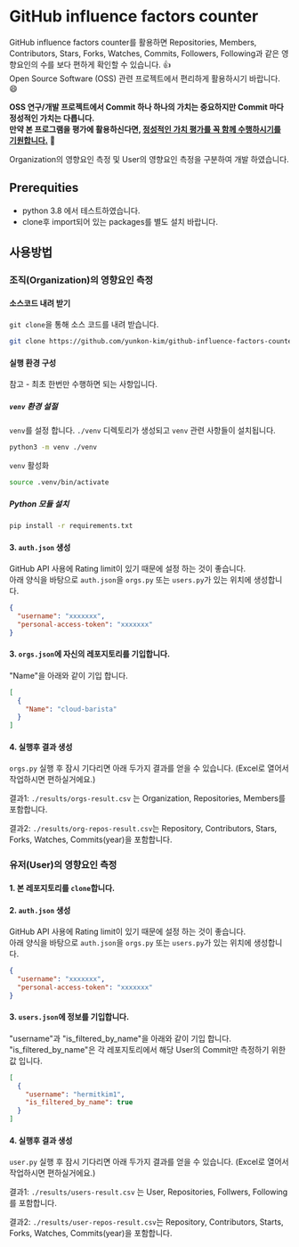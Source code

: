 # GitHub influence factors counter

GitHub influence factors counter를 활용하면 Repositories, Members, Contributors, Stars, Forks, Watches, Commits, Followers, Following과 같은 영향요인의 수를 보다 편하게 확인할 수 있습니다. :thumbsup:   
Open Source Software (OSS) 관련 프로젝트에서 편리하게 활용하시기 바랍니다. :smile:   

**OSS 연구/개발 프로젝트에서 Commit 하나 하나의 가치는 중요하지만 Commit 마다 정성적인 가치는 다릅니다.**   
**만약 본 프로그램을 평가에 활용하신다면, <ins>정성적인 가치 평가를 꼭 함께 수행하시기를 기원합니다.</ins>**  :pray:

Organization의 영향요인 측정 및 User의 영향요인 측정을 구분하여 개발 하였습니다.

## Prerequities
- python 3.8 에서 테스트하였습니다.
- clone후 import되어 있는 packages를 별도 설치 바랍니다.

## 사용방법
### 조직(Organization)의 영향요인 측정
#### 소스코드 내려 받기

`git clone`을 통해 소스 코드를 내려 받습니다.

```bash
git clone https://github.com/yunkon-kim/github-influence-factors-counter.git
```

#### 실행 환경 구성

참고 - 최초 한번만 수행하면 되는 사항입니다.

##### `venv` 환경 설절

`venv`를 설정 합니다. `./venv` 디렉토리가 생성되고 `venv` 관련 사항들이 설치됩니다.
```bash
python3 -m venv ./venv
```

`venv` 활성화
```bash
source .venv/bin/activate
```

##### Python 모듈 설치

```bash
pip install -r requirements.txt
```


#### 3. `auth.json` 생성
GitHub API 사용에 Rating limit이 있기 때문에 설정 하는 것이 좋습니다.   
아래 양식을 바탕으로 `auth.json`을 `orgs.py` 또는 `users.py`가 있는 위치에 생성합니다.   
```json
{
  "username": "xxxxxxx",
  "personal-access-token": "xxxxxxx"
}
```

#### 3. `orgs.json`에 자신의 레포지토리를 기입합니다.
"Name"을 아래와 같이 기입 합니다.
```json
[
  {
    "Name": "cloud-barista"
  }
]
```

#### 4. 실행후 결과 생성
`orgs.py` 실행 후 잠시 기다리면 아래 두가지 결과를 얻을 수 있습니다. (Excel로 열어서 작업하시면 편하실거에요.)

결과1:
`./results/orgs-result.csv` 는 Organization, Repositories, Members를 포함합니다. 

결과2:
`./results/org-repos-result.csv`는 Repository, Contributors, Stars, Forks, Watches, Commits(year)을 포함합니다. 


### 유저(User)의 영향요인 측정
#### 1. 본 레포지토리를 `clone`합니다.
#### 2. `auth.json` 생성
GitHub API 사용에 Rating limit이 있기 때문에 설정 하는 것이 좋습니다.   
아래 양식을 바탕으로 `auth.json`을 `orgs.py` 또는 `users.py`가 있는 위치에 생성합니다.   
```json
{
  "username": "xxxxxxx",
  "personal-access-token": "xxxxxxx"
}
```

#### 3. `users.json`에 정보를 기입합니다.
"username"과 "is_filtered_by_name"을 아래와 같이 기입 합니다. "is_filtered_by_name"은 각 레포지토리에서 해당 User의 Commit만 측정하기 위한 값 입니다. 
```json
[
  {
    "username": "hermitkim1",
    "is_filtered_by_name": true
  }
]
```

#### 4. 실행후 결과 생성
`user.py` 실행 후 잠시 기다리면 아래 두가지 결과를 얻을 수 있습니다. (Excel로 열어서 작업하시면 편하실거에요.)

결과1:
`./results/users-result.csv` 는 User, Repositories, Follwers, Following를 포함합니다. 

결과2:
`./results/user-repos-result.csv`는 Repository, Contributors, Starts, Forks, Watches, Commits(year)을 포함합니다. 
